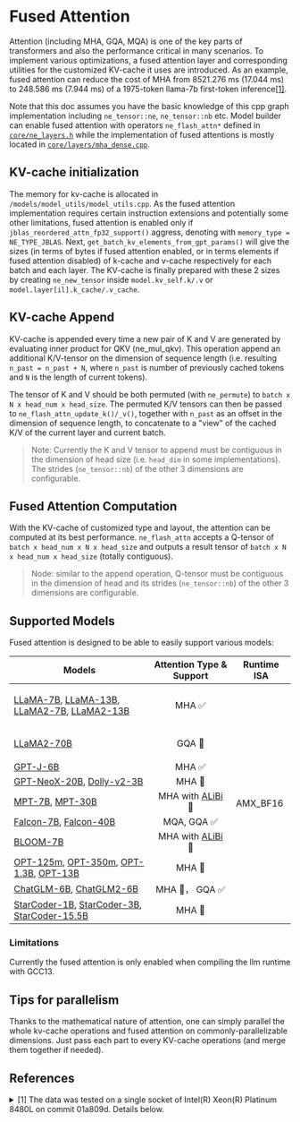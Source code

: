 Fused Attention
=======

Attention (including MHA, GQA, MQA) is one of the key parts of transformers and also the performance critical in many scenarios. To implement various optimizations, a fused attention layer and corresponding utilities for the customized KV-cache it uses are introduced. As an example, fused attention can reduce the cost of MHA from 8521.276 ms (17.044 ms) to 248.586 ms (7.944 ms) of a 1975-token llama-7b first-token inference[[1]](#1).

Note that this doc assumes you have the basic knowledge of this cpp graph implementation including `ne_tensor::ne`, `ne_tensor::nb` etc. Model builder can enable fused attention with operators `ne_flash_attn*` defined in [`core/ne_layers.h`](core/ne_layers.h) while the implementation of fused attentions is mostly located in [`core/layers/mha_dense.cpp`](core/layers/mha_dense.cpp).

## KV-cache initialization
The memory for kv-cache is allocated in `/models/model_utils/model_utils.cpp`. As the fused attention implementation requires certain instruction extensions and potentially some other limitations, fused attention is enabled only if `jblas_reordered_attn_fp32_support()` aggress, denoting with `memory_type = NE_TYPE_JBLAS`. Next, `get_batch_kv_elements_from_gpt_params()` will give the sizes (in terms of bytes if fused attention enabled, or in terms elements if fused attention disabled) of k-cache and v-cache respectively for each batch and each layer. The KV-cache is finally prepared with these 2 sizes by creating `ne_new_tensor` inside `model.kv_self.k/.v` or `model.layer[il].k_cache/.v_cache`.

## KV-cache Append
KV-cache is appended every time a new pair of K and V are generated by evaluating inner product for QKV (ne_mul_qkv). This operation append an additional K/V-tensor on the dimension of sequence length (i.e. resulting `n_past = n_past + N`, where `n_past` is number of previously cached tokens and `N` is the length of current tokens).

The tensor of K and V should be both permuted (with `ne_permute`) to `batch x N x head_num x head_size`. The permuted K/V tensors can then be passed to `ne_flash_attn_update_k()/_v()`, together with `n_past` as an offset in the dimension of sequence length, to concatenate to a "view" of the cached K/V of the current layer and current batch.

> Note: Currently the K and V tensor to append must be contiguous in the dimension of head size (i.e. `head_dim` in some implementations). The strides (`ne_tensor::nb`) of the other 3 dimensions are configurable.

## Fused Attention Computation
With the KV-cache of customized type and layout, the attention can be computed at its best performance. `ne_flash_attn` accepts a Q-tensor of `batch x head_num x N x head_size` and outputs a result tensor of `batch x N x head_num x head_size` (totally contiguous).

> Node: similar to the append operation, Q-tensor must be contiguous in the dimension of head and its strides (`ne_tensor::nb`) of the other 3 dimensions are configurable.

## Supported Models
Fused attention is designed to be able to easily support various models:

<table>
  <thead>
    <tr>
      <th>Models</th>
      <th>Attention Type & Support</th>
      <th>Runtime ISA</th>
    </tr>
  </thead>
  <tbody>
    <tr>
      <td>

[LLaMA-7B](https://huggingface.co/decapoda-research/llama-7b-hf), [LLaMA-13B](https://huggingface.co/decapoda-research/llama-13b-hf), [LLaMA2-7B](https://huggingface.co/meta-llama/Llama-2-7b-chat-hf), [LLaMA2-13B](https://huggingface.co/meta-llama/Llama-2-13b-chat-hf)
</td>
      <td align="center">MHA ✅</td>
      <td rowspan=10>AMX_BF16</td>
    </tr>
    <tr>
      <td>

[LLaMA2-70B](https://huggingface.co/meta-llama/Llama-2-70b-chat-hf)</td>
      <td align="center">GQA 🚧</td>
    </tr>
    <tr>
      <td>
[GPT-J-6B](https://huggingface.co/EleutherAI/gpt-j-6b)</td>
      <td align="center">MHA ✅</td>
    </tr>
    <tr>
      <td>
[GPT-NeoX-20B](https://huggingface.co/EleutherAI/gpt-neox-20b), [Dolly-v2-3B](https://huggingface.co/databricks/dolly-v2-3b)</td>
      <td align="center">MHA 🚧</td>
    </tr>
    <tr>
      <td>
[MPT-7B](https://huggingface.co/mosaicml/mpt-7b), [MPT-30B](https://huggingface.co/mosaicml/mpt-30b)</td>
      <td align="center">MHA with [ALiBi](https://arxiv.org/abs/2108.12409) 🚧</td>
    </tr>
    <tr>
      <td>
[Falcon-7B](https://huggingface.co/tiiuae/falcon-7b), [Falcon-40B](https://huggingface.co/tiiuae/falcon-40b)</td>
      <td align="center">MQA, GQA ✅</td>
    </tr>
    <tr>
      <td>
[BLOOM-7B](https://huggingface.co/bigscience/bloomz-7b1)</td>
      <td align="center">MHA with [ALiBi](https://arxiv.org/abs/2108.12409) 🚧</td>
    </tr>
    <tr>
      <td>
[OPT-125m](https://huggingface.co/facebook/opt-125m), [OPT-350m](https://huggingface.co/facebook/opt-350m), [OPT-1.3B](https://huggingface.co/facebook/opt-1.3b), [OPT-13B](https://huggingface.co/facebook/opt-13b)</td>
      <td align="center">MHA 🚧</td>
    </tr>
    <tr>
      <td>
[ChatGLM-6B](https://huggingface.co/THUDM/chatglm-6b), [ChatGLM2-6B](https://huggingface.co/THUDM/chatglm2-6b)</td>
      <td align="center">MHA 🚧， GQA ✅</td>
    </tr>
    <tr>
      <td>
[StarCoder-1B](https://huggingface.co/bigcode/starcoderbase-1b), [StarCoder-3B](https://huggingface.co/bigcode/starcoderbase-3b), [StarCoder-15.5B](https://huggingface.co/bigcode/starcoder)</td>
      <td align="center">MHA 🚧</td>
    </tr>
  </tbody>
</table>

### Limitations
Currently the fused attention is only enabled when compiling the llm runtime with GCC13.

## Tips for parallelism
Thanks to the mathematical nature of attention, one can simply parallel the whole kv-cache operations and fused attention on commonly-parallelizable dimensions. Just pass each part to every KV-cache operations (and merge them together if needed).

## References
<details>
<summary><a id="1">[1]</a> The data was tested on a single socket of Intel(R) Xeon(R) Platinum 8480L on commit 01a809d. Details below.</summary>

|                  | 1st-token fused attn disabled | 1st-token fused attn enabled | 4th-token fused attn disabled | 4th-token fused attn enabled |
| :--------------- | ----------------------------: | ---------------------------: | ----------------------------: | ---------------------------: |
| total latency    |                     9748.26ms |                    1475.57ms |                       50.37ms |                      41.27ms |
| fused-attn lat   |                             / |         179.883ms + 68.703ms |                             / |            6.271ms + 1.673ms |
| est non-attn lat |                    1226.984ms |                   1226.984ms |                      33.326ms |                     33.326ms |
| MHA cost compare |                    8521.276ms |                    248.586ms |                      17.044ms |                      7.944ms |

(4th token is taking as an example of next-token performance)

Row logs:
```
# fused attn enabled
rm -rf bin && cmake .. -GNinja -DNE_BUILD_TESTS=ON -DNE_PROFILING=ON -DCMAKE_BUILD_TYPE=Release && ninja run_llama && env ENGINE_PROFILING=1 numactl -m 1 -C 56-111 bin/run_llama -m llama-7b-hf-pr447-q4j-sym-int8-fp32-g128.bin --seed 1234 -t 56 -b 2048 -c 2048 -n 4 --memory-auto -p "$(echo "$LUOYU_PROMPT" | cut -d' ' -f 1-1500)"
Welcome to use the llama on the ITREX!
...
=== GRAPH Profiling ===
perf_total_per_op_us[                     ADD] =  51.409 ms
perf_total_per_op_us[                     MUL] =  26.328 ms
perf_total_per_op_us[                RMS_NORM] =  42.445 ms
perf_total_per_op_us[                 MUL_MAT] = 127.810 ms
perf_total_per_op_us[                 RESHAPE] =   0.446 ms
perf_total_per_op_us[                    VIEW] =   0.997 ms
perf_total_per_op_us[                 PERMUTE] =   0.101 ms
perf_total_per_op_us[               TRANSPOSE] =   0.105 ms
perf_total_per_op_us[                GET_ROWS] =   8.342 ms
perf_total_per_op_us[                    ROPE] =  44.115 ms
perf_total_per_op_us[                 MUL_QKV] = 252.611 ms
perf_total_per_op_us[                FFN_SILU] = 668.217 ms
perf_total_per_op_us[              FLASH_ATTN] = 179.883 ms
perf_total_per_op_us[    FLASH_ATTN_KV_UPDATE] =  68.703 ms
perf_total_per_op_us[           INNER PRODUCT] =   0.000 ms
========================================
=== GRAPH Profiling ===
perf_total_per_op_us[                     ADD] =   0.420 ms
perf_total_per_op_us[                     MUL] =   0.447 ms
perf_total_per_op_us[                RMS_NORM] =   1.377 ms
perf_total_per_op_us[                 RESHAPE] =   0.432 ms
perf_total_per_op_us[                    VIEW] =   0.956 ms
perf_total_per_op_us[                 PERMUTE] =   0.126 ms
perf_total_per_op_us[               TRANSPOSE] =   0.105 ms
perf_total_per_op_us[                GET_ROWS] =   0.024 ms
perf_total_per_op_us[                    ROPE] =   1.992 ms
perf_total_per_op_us[                 MUL_QKV] =   6.311 ms
perf_total_per_op_us[                FFN_SILU] =  14.597 ms
perf_total_per_op_us[              FLASH_ATTN] =   6.425 ms
perf_total_per_op_us[    FLASH_ATTN_KV_UPDATE] =   1.717 ms
perf_total_per_op_us[           INNER PRODUCT] =   3.535 ms
========================================
=== GRAPH Profiling ===
perf_total_per_op_us[                     ADD] =   0.402 ms
perf_total_per_op_us[                     MUL] =   0.358 ms
perf_total_per_op_us[                RMS_NORM] =   1.281 ms
perf_total_per_op_us[                 RESHAPE] =   0.427 ms
perf_total_per_op_us[                    VIEW] =   1.058 ms
perf_total_per_op_us[                 PERMUTE] =   0.106 ms
perf_total_per_op_us[               TRANSPOSE] =   0.102 ms
perf_total_per_op_us[                GET_ROWS] =   0.024 ms
perf_total_per_op_us[                    ROPE] =   1.919 ms
perf_total_per_op_us[                 MUL_QKV] =   5.881 ms
perf_total_per_op_us[                FFN_SILU] =  14.522 ms
perf_total_per_op_us[              FLASH_ATTN] =   6.389 ms
perf_total_per_op_us[    FLASH_ATTN_KV_UPDATE] =   1.621 ms
perf_total_per_op_us[           INNER PRODUCT] =   3.339 ms
========================================
=== GRAPH Profiling ===
perf_total_per_op_us[                     ADD] =   0.327 ms
perf_total_per_op_us[                     MUL] =   0.361 ms
perf_total_per_op_us[                RMS_NORM] =   1.272 ms
perf_total_per_op_us[                 RESHAPE] =   0.422 ms
perf_total_per_op_us[                    VIEW] =   1.032 ms
perf_total_per_op_us[                 PERMUTE] =   0.110 ms
perf_total_per_op_us[               TRANSPOSE] =   0.101 ms
perf_total_per_op_us[                GET_ROWS] =   0.023 ms
perf_total_per_op_us[                    ROPE] =   1.967 ms
perf_total_per_op_us[                 MUL_QKV] =   6.034 ms
perf_total_per_op_us[                FFN_SILU] =  14.527 ms
perf_total_per_op_us[              FLASH_ATTN] =   6.271 ms
perf_total_per_op_us[    FLASH_ATTN_KV_UPDATE] =   1.673 ms
perf_total_per_op_us[           INNER PRODUCT] =   3.444 ms
========================================

model_print_timings:        load time =  2691.89 ms
model_print_timings:      sample time =     2.36 ms /     4 runs   (    0.59 ms per token)
model_print_timings: prompt eval time =  1475.57 ms /  1975 tokens (    0.75 ms per token)
model_print_timings:        eval time =   124.68 ms /     3 runs   (   41.56 ms per token)
model_print_timings:       total time =  2853.38 ms
========== eval time log of each prediction ==========
prediction   0, time: 1475.57ms
prediction   1, time: 42.19ms
prediction   2, time: 41.22ms
prediction   3, time: 41.27ms

# fused attn disabled
rm -rf bin && cmake .. -GNinja -DNE_BUILD_TESTS=ON -DNE_PROFILING=ON -DCMAKE_BUILD_TYPE=Release && ninja run_llama && env ENGINE_PROFILING=1 numactl -m 1 -C 56-111 bin/run_llama -m llama-7b-hf-pr447-q4j-sym-int8-fp32-g128.bin --seed 1234 -t 56 -b 2048 -c 2048 -n 4 --memory-f16 -p "$(echo "$LUOYU_PROMPT" | cut -d' ' -f 1-1500)"
Welcome to use the llama on the ITREX!
...
=== GRAPH Profiling ===
perf_total_per_op_us[                     ADD] =  55.300 ms
perf_total_per_op_us[                     MUL] =  40.209 ms
perf_total_per_op_us[                RMS_NORM] =  63.544 ms
perf_total_per_op_us[                 MUL_MAT] = 6698.093 ms
perf_total_per_op_us[                   SCALE] = 1325.542 ms
perf_total_per_op_us[                     CPY] = 273.083 ms
perf_total_per_op_us[                 RESHAPE] =   0.460 ms
perf_total_per_op_us[                    VIEW] =   0.734 ms
perf_total_per_op_us[                 PERMUTE] =   0.323 ms
perf_total_per_op_us[               TRANSPOSE] =   0.105 ms
perf_total_per_op_us[                GET_ROWS] =   8.467 ms
perf_total_per_op_us[           DIAG_MASK_INF] =  69.310 ms
perf_total_per_op_us[                SOFT_MAX] = 226.629 ms
perf_total_per_op_us[                    ROPE] =  44.610 ms
perf_total_per_op_us[                 MUL_QKV] = 264.430 ms
perf_total_per_op_us[                FFN_SILU] = 672.668 ms
perf_total_per_op_us[           INNER PRODUCT] =   0.000 ms
========================================
=== GRAPH Profiling ===
perf_total_per_op_us[                     ADD] =   0.445 ms
perf_total_per_op_us[                     MUL] =   0.405 ms
perf_total_per_op_us[                RMS_NORM] =   1.232 ms
perf_total_per_op_us[                 MUL_MAT] =  10.702 ms
perf_total_per_op_us[                   SCALE] =   0.952 ms
perf_total_per_op_us[                     CPY] =   3.040 ms
perf_total_per_op_us[                 RESHAPE] =   0.416 ms
perf_total_per_op_us[                    VIEW] =   0.792 ms
perf_total_per_op_us[                 PERMUTE] =   0.323 ms
perf_total_per_op_us[               TRANSPOSE] =   0.103 ms
perf_total_per_op_us[                GET_ROWS] =   0.023 ms
perf_total_per_op_us[           DIAG_MASK_INF] =   0.118 ms
perf_total_per_op_us[                SOFT_MAX] =   1.359 ms
perf_total_per_op_us[                    ROPE] =   1.888 ms
perf_total_per_op_us[                 MUL_QKV] =   6.133 ms
perf_total_per_op_us[                FFN_SILU] =  14.607 ms
perf_total_per_op_us[           INNER PRODUCT] =   3.504 ms
========================================
=== GRAPH Profiling ===
perf_total_per_op_us[                     ADD] =   0.324 ms
perf_total_per_op_us[                     MUL] =   0.402 ms
perf_total_per_op_us[                RMS_NORM] =   1.321 ms
perf_total_per_op_us[                 MUL_MAT] =  10.624 ms
perf_total_per_op_us[                   SCALE] =   0.954 ms
perf_total_per_op_us[                     CPY] =   3.104 ms
perf_total_per_op_us[                 RESHAPE] =   0.425 ms
perf_total_per_op_us[                    VIEW] =   0.748 ms
perf_total_per_op_us[                 PERMUTE] =   0.316 ms
perf_total_per_op_us[               TRANSPOSE] =   0.102 ms
perf_total_per_op_us[                GET_ROWS] =   0.021 ms
perf_total_per_op_us[           DIAG_MASK_INF] =   0.111 ms
perf_total_per_op_us[                SOFT_MAX] =   1.362 ms
perf_total_per_op_us[                    ROPE] =   1.874 ms
perf_total_per_op_us[                 MUL_QKV] =   6.001 ms
perf_total_per_op_us[                FFN_SILU] =  14.542 ms
perf_total_per_op_us[           INNER PRODUCT] =   3.314 ms
========================================
=== GRAPH Profiling ===
perf_total_per_op_us[                     ADD] =   0.354 ms
perf_total_per_op_us[                     MUL] =   0.391 ms
perf_total_per_op_us[                RMS_NORM] =   1.379 ms
perf_total_per_op_us[                 MUL_MAT] =  10.610 ms
perf_total_per_op_us[                   SCALE] =   0.964 ms
perf_total_per_op_us[                     CPY] =   3.115 ms
perf_total_per_op_us[                 RESHAPE] =   0.430 ms
perf_total_per_op_us[                    VIEW] =   0.866 ms
perf_total_per_op_us[                 PERMUTE] =   0.336 ms
perf_total_per_op_us[               TRANSPOSE] =   0.109 ms
perf_total_per_op_us[                GET_ROWS] =   0.022 ms
perf_total_per_op_us[           DIAG_MASK_INF] =   0.108 ms
perf_total_per_op_us[                SOFT_MAX] =   1.410 ms
perf_total_per_op_us[                    ROPE] =   1.959 ms
perf_total_per_op_us[                 MUL_QKV] =   5.826 ms
perf_total_per_op_us[                FFN_SILU] =  14.737 ms
perf_total_per_op_us[           INNER PRODUCT] =   3.378 ms
========================================

model_print_timings:        load time = 10987.95 ms
model_print_timings:      sample time =     2.38 ms /     4 runs   (    0.60 ms per token)
model_print_timings: prompt eval time =  9748.26 ms /  1975 tokens (    4.94 ms per token)
model_print_timings:        eval time =   150.93 ms /     3 runs   (   50.31 ms per token)
model_print_timings:       total time = 11175.74 ms
========== eval time log of each prediction ==========
prediction   0, time: 9748.26ms
prediction   1, time: 50.56ms
prediction   2, time: 50.00ms
prediction   3, time: 50.37ms
```
</details>

